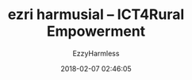 ---
index: 4502
title: "ezri harmusial &ndash; ICT4Rural Empowerment"
subtitle: ""
author: "EzzyHarmless"
date: "2018-02-07 02:46:05"
excerpt: ""
status: "charitable-pending"
comment_status: "closed"
modified: "2018-02-07 02:46:05"
type: "donation"
comment_count: 0
categories: []
tags: []
---